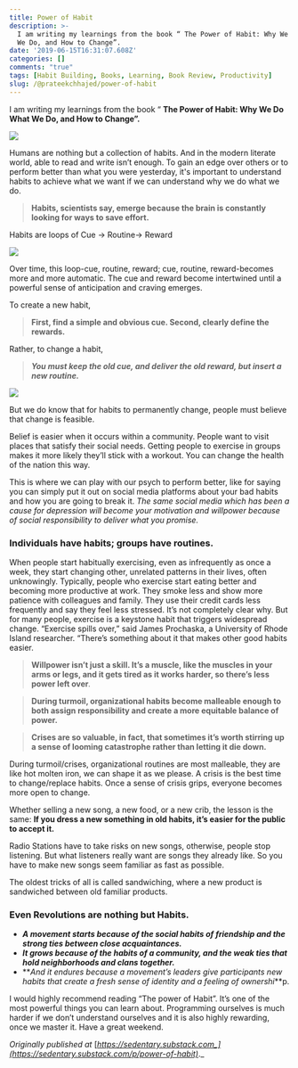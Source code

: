 ```yaml
---
title: Power of Habit
description: >-
  I am writing my learnings from the book “ The Power of Habit: Why We Do What
  We Do, and How to Change”.
date: '2019-06-15T16:31:07.608Z'
categories: []
comments: "true"
tags: [Habit Building, Books, Learning, Book Review, Productivity]
slug: /@prateekchhajed/power-of-habit
---
```

I am writing my learnings from the book “ **The Power of Habit: Why We Do What We Do, and How to Change”.**

![](https://cdn-images-1.medium.com/max/800/1*gnrgVtZ15VFH65ihwq8lNQ.png)

Humans are nothing but a collection of habits. And in the modern literate world, able to read and write isn’t enough. To gain an edge over others or to perform better than what you were yesterday, it's important to understand habits to achieve what we want if we can understand why we do what we do.

> **Habits, scientists say, emerge because the brain is constantly looking for ways to save effort.**

Habits are loops of Cue -> Routine-> Reward

![](https://cdn-images-1.medium.com/max/800/0*Sz8HyzWCqSkivZUV.png)

Over time, this loop-cue, routine, reward; cue, routine, reward-becomes more and more automatic. The cue and reward become intertwined until a powerful sense of anticipation and craving emerges.

To create a new habit,

> **First, find a simple and obvious cue. Second, clearly define the rewards.**

Rather, to change a habit,

> **_You must keep the old cue, and deliver the old reward, but insert a new routine._**

![](https://cdn-images-1.medium.com/max/800/0*F5VBSrsYeULuC64m.jpeg)

But we do know that for habits to permanently change, people must believe that change is feasible.

Belief is easier when it occurs within a community. People want to visit places that satisfy their social needs. Getting people to exercise in groups makes it more likely they’ll stick with a workout. You can change the health of the nation this way.

This is where we can play with our psych to perform better, like for saying you can simply put it out on social media platforms about your bad habits and how you are going to break it. _The same social media which has been a cause for depression will become your motivation and willpower because of social responsibility to deliver what you promise._

### Individuals have habits; groups have routines.

When people start habitually exercising, even as infrequently as once a week, they start changing other, unrelated patterns in their lives, often unknowingly. Typically, people who exercise start eating better and becoming more productive at work. They smoke less and show more patience with colleagues and family. They use their credit cards less frequently and say they feel less stressed. It’s not completely clear why. But for many people, exercise is a keystone habit that triggers widespread change. “Exercise spills over,” said James Prochaska, a University of Rhode Island researcher. “There’s something about it that makes other good habits easier.

> **Willpower isn’t just a skill. It’s a muscle, like the muscles in your arms or legs, and it gets tired as it works harder, so there’s less power left over**_._

> **During turmoil, organizational habits become malleable enough to both assign responsibility and create a more equitable balance of power.**

> **Crises are so valuable, in fact, that sometimes it’s worth stirring up a sense of looming catastrophe rather than letting it die down.**

During turmoil/crises, organizational routines are most malleable, they are like hot molten iron, we can shape it as we please. A crisis is the best time to change/replace habits. Once a sense of crisis grips, everyone becomes more open to change.

Whether selling a new song, a new food, or a new crib, the lesson is the same: **If you dress a new something in old habits, it’s easier for the public to accept it.**

Radio Stations have to take risks on new songs, otherwise, people stop listening. But what listeners really want are songs they already like. So you have to make new songs seem familiar as fast as possible.

The oldest tricks of all is called sandwiching, where a new product is sandwiched between old familiar products.

### Even Revolutions are nothing but Habits.

*   **_A movement starts because of the social habits of friendship and the strong ties between close acquaintances._**
*   **_It grows because of the habits of a community, and the weak ties that hold neighborhoods and clans together._**
*   **_And it endures because a movement’s leaders give participants new habits that create a fresh sense of identity and a feeling of ownershi_**p.

I would highly recommend reading “The power of Habit”. It’s one of the most powerful things you can learn about. Programming ourselves is much harder if we don’t understand ourselves and it is also highly rewarding, once we master it. Have a great weekend.

_Originally published at_ [_https://sedentary.substack.com_](https://sedentary.substack.com/p/power-of-habit)_._
